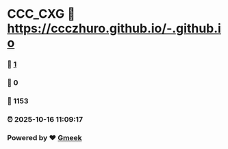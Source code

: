 # CCC_CXG :link: https://ccczhuro.github.io/-.github.io 
### :page_facing_up: [1](https://ccczhuro.github.io/-.github.io/tag.html) 
### :speech_balloon: 0 
### :hibiscus: 1153 
### :alarm_clock: 2025-10-16 11:09:17 
### Powered by :heart: [Gmeek](https://github.com/Meekdai/Gmeek)
